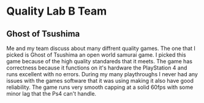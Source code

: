 # Quality Lab B Team
## Ghost of Tsushima

Me and my team discuss about many diffrent quality games. The one that I picked is Ghost of Tsushima an open world samurai game. I picked this game because of the high quality standareds that it meets. The game has correctness because it functions on it's hardware the PlayStation 4 and runs excellent with no errors. During my many playthroughs I never had any issues with the games software that it was using making it also have good reliability. The game runs very smooth capping at a solid 60fps with some minor lag that the Ps4 can't handle.   

